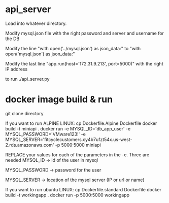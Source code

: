 # api_server

Load into whatever directory.


Modify mysql.json file with the right password and server and username for the DB


Modify the line "with open('../mysql.json') as json_data:" to "with open('mysql.json') as json_data:"


Modify the last line "app.run(host='172.31.9.213', port=5000)" with the right IP address


to run  ./api_server.py 


# docker image build & run

git clone directory

If you want to run ALPINE LINUX:
cp Dockerfile.Alpine Dockerfile
docker build -t miniapi .
ducker run -e MYSQL_ID='db_app_user' -e MYSQL_PASSWORD='VMware123!' -e MYSQL_SERVER='fitcyclecustomers.cy4b7ufzt54x.us-west-2.rds.amazonaws.com' -p 5000:5000 miniapi


REPLACE your values for each of the parameters in the -e. Three are needed
MYSQL_ID -> id of the user in mysql

MYSQL_PASSWORD -> password for the user

MYSQL_SERVER -> location of the mysql server (IP or url or name)

If you want to run ubuntu LINUX:
cp Dockerfile.standard Dockerfile
docker build -t workingapp .
docker run -p 5000:5000 workingapp




